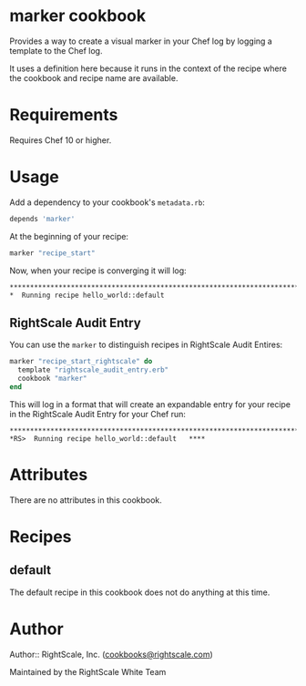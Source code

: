 # marker cookbook

Provides a way to create a visual marker in your Chef log by logging a template
to the Chef log.

It uses a definition here because it runs in the context of the recipe where the
cookbook and recipe name are available.

# Requirements

Requires Chef 10 or higher.

# Usage

Add a dependency to your cookbook's `metadata.rb`:

```ruby
depends 'marker'
```

At the beginning of your recipe:

```ruby
marker "recipe_start"
```

Now, when your recipe is converging it will log:

```
********************************************************************************
*  Running recipe hello_world::default
```

## RightScale Audit Entry

You can use the `marker` to distinguish recipes in RightScale Audit Entires:

```ruby
marker "recipe_start_rightscale" do
  template "rightscale_audit_entry.erb"
  cookbook "marker"
end
```

This will log in a format that will create an expandable entry for your recipe
in the RightScale Audit Entry for your Chef run:

```
********************************************************************************
*RS>  Running recipe hello_world::default   ****
```

# Attributes

There are no attributes in this cookbook.

# Recipes

## default

The default recipe in this cookbook does not do anything at this time.

# Author

Author:: RightScale, Inc. (<cookbooks@rightscale.com>)

Maintained by the RightScale White Team
